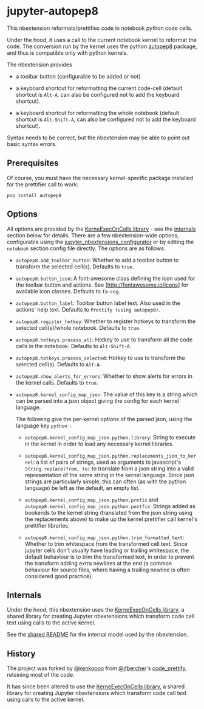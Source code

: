 jupyter-autopep8
================

This nbextension reformats/prettifies code in notebook python code cells.

Under the hood, it uses a call to the current notebook kernel to reformat the
code.
The conversion run by the kernel uses the python [autopep8] package, and thus is compatible only with python kernels.

The nbextension provides

- a toolbar button (configurable to be added or not)

- a keyboard shortcut for reformatting the current code-cell (default shortcut
  is `Alt-A`, can also be configured not to add the keyboard shortcut).

- a keyboard shortcut for reformatting the whole notebook (default shortcut
  is `Alt-Shift-A`, can also be configured not to add the keyboard shortcut).

Syntax needs to be correct, but the nbextension may be able to point out basic
syntax errors.


Prerequisites
-------------

Of course, you must have the necessary kernel-specific package installed for
the prettifier call to work:

    pip install autopep8


Options
-------

All options are provided by the [KerneExecOnCells library] - see the
[internals] section below for details.
There are a few nbextension-wide options, configurable using the
[jupyter_nbextensions_configurator] or by editing the `notebook` section config
file directly.
The options are as follows:

- `autopep8.add_toolbar_button`:
  Whether to add a toolbar button to transform the selected cell(s).
  Defaults to `true`.

- `autopep8.button_icon`:
  A font-awesome class defining the icon used for the toolbar button and
  actions. See [http://fontawesome.io/icons] for available icon classes.
  Defaults to `fa-cog`.

- `autopep8.button_label`:
  Toolbar button label text. Also used in the actions' help text.
  Defaults to `Prettify (using autopep8)`.

- `autopep8.register_hotkey`:
  Whether to register hotkeys to transform the selected cell(s)/whole notebook.
  Defaults to `true`.

- `autopep8.hotkeys.process_all`:
  Hotkey to use to transform all the code cells in the notebook.
  Defaults to `Alt-Shift-A`.

- `autopep8.hotkeys.process_selected`:
  Hotkey to use to transform the selected cell(s).
  Defaults to `Alt-A`.

- `autopep8.show_alerts_for_errors`:
  Whether to show alerts for errors in the kernel calls.
  Defaults to `true`.

- `autopep8.kernel_config_map_json`:
  The value of this key is a string which can be parsed into a json object
  giving the config for each kernel language.

  The following give the per-kernel options of the parsed json, using the
  language key `python `:

  * `autopep8.kernel_config_map_json.python.library`:
    String to execute in the kernel in order to load any necessary kernel
    libraries.

  * `autopep8.kernel_config_map_json.python.replacements_json_to_kernel`:
    a list of pairs of strings, used as arguments to javascript's
    `String.replace(from, to)` to translate from a json string into a valid
    representation of the same string in the kernel language. Since json
    strings are particularly simple, this can often (as with the python
    language) be left as the default, an empty list.

  * `autopep8.kernel_config_map_json.python.prefix` and
    `autopep8.kernel_config_map_json.python.postfix`:
    Strings added as bookends to the kernel string (translated from the json
    string using the replacements above) to make up the kernel prettifier call
    kernel's prettifier libraries.

  * `autopep8.kernel_config_map_json.python.trim_formatted_text`:
    Whether to trim whitespace from the transformed cell text. Since jupyter
    cells don't usually have leading or trailing whitespace, the default
    behaviour is to trim the transformed text, in order to prevent the
    transform adding extra newlines at the end (a common behaviour for source
    files, where having a trailing newline is often considered good practice).


Internals
---------

Under the hood, this nbextension uses the [KerneExecOnCells library], a shared
library for creating Jupyter nbextensions which transform code cell text using
calls to the active kernel.

See the [shared README] for the internal model used by the nbextension.


History
-------

The project was forked by [@kenkoooo] from [@jfbercher]'s [code_prettify],
retaining most of the code.

It has since been altered to use the [KerneExecOnCells library], a shared
library for creating Jupyter nbextensions which transform code cell text using
calls to the active kernel.

[@jfbercher]: https://github.com/jfbercher
[@kenkoooo]: https://github.com/kenkoooo
[autopep8]: https://github.com/hhatto/autopep8
[code_prettify]: https://github.com/jfbercher/code_prettify
[http://fontawesome.io/icons]: http://fontawesome.io/icons
[internals]: #Internals
[jupyter_nbextensions_configurator]: https://github.com/Jupyter-contrib/jupyter_nbextensions_configurator
[KerneExecOnCells library]: README.md
[shared README]: README.md
